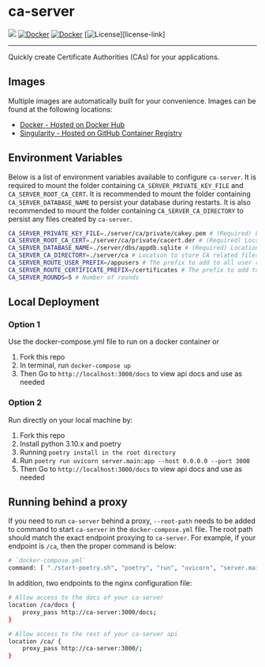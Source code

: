 # ca-server
[![](https://dockeri.co/image/netreconlab/ca-server)](https://hub.docker.com/r/netreconlab/ca-server)
[![Docker](https://github.com/netreconlab/ca-server/actions/workflows/build.yml/badge.svg)](https://github.com/netreconlab/ca-server/actions/workflows/build.yml)
[![Docker](https://github.com/netreconlab/ca-server/actions/workflows/release.yml/badge.svg)](https://github.com/netreconlab/ca-server/actions/workflows/release.yml)
[![License](https://img.shields.io/badge/license-Apache%202.0-blue.svg)][license-link]

---
Quickly create Certificate Authorities (CAs) for your applications.

## Images
Multiple images are automatically built for your convenience. Images can be found at the following locations:
- [Docker - Hosted on Docker Hub](https://hub.docker.com/r/netreconlab/ca-server)
- [Singularity - Hosted on GitHub Container Registry](https://github.com/netreconlab/hipaa-postgres/pkgs/container/ca-server)

## Environment Variables
Below is a list of environment variables available to configure `ca-server`. It is required to mount the folder containing `CA_SERVER_PRIVATE_KEY_FILE` and `CA_SERVER_ROOT_CA_CERT`. It is recommended to mount the folder containing `CA_SERVER_DATABASE_NAME` to persist your database during restarts. It is also recommended to mount the folder containing `CA_SERVER_CA_DIRECTORY` to persist any files created by `ca-server`.

```bash
CA_SERVER_PRIVATE_KEY_FILE=./server/ca/private/cakey.pem # (Required) Location and name of private key 
CA_SERVER_ROOT_CA_CERT=./server/ca/private/cacert.der # (Required) Location and name of CA certificate
CA_SERVER_DATABASE_NAME=./server/dbs/appdb.sqlite # (Required) Location and name of the database
CA_SERVER_CA_DIRECTORY=./server/ca # Location to store CA related files
CA_SERVER_ROUTE_USER_PREFIX=/appusers # The prefix to add to all user related routes
CA_SERVER_ROUTE_CERTIFICATE_PREFIX=/certificates # The prefix to add to all certificate related routes
CA_SERVER_ROUNDS=5 # Number of rounds
```

## Local Deployment
### Option 1
Use the docker-compose.yml file to run on a docker container or
1. Fork this repo
2. In terminal, run `docker-compose up`
3. Then Go to `http://localhost:3000/docs` to view api docs and use as needed

### Option 2
Run directly on your local machine by:
1. Fork this repo
2. Install python 3.10.x and poetry
3. Running `poetry install in the root directory`
4. Run `poetry run uvicorn server.main:app --host 0.0.0.0 --port 3000`
5. Then Go to `http://localhost:3000/docs` to view api docs and use as needed

## Running behind a proxy
If you need to run `ca-server` behind a proxy, `--root-path` needs to be added to command to start `ca-server` in the `docker-compose.yml` file. The root path should match the exact endpoint proxying to `ca-server`. For example, if your endpoint is `/ca`, then the proper command is below:

```bash
# `docker-compose.yml` 
command: [ "./start-poetry.sh", "poetry", "run", "uvicorn", "server.main:app", "--host", "0.0.0.0", "--port", "3000", "--root-path", "/ca" ]
```

In addition, two endpoints to the nginx configuration file:
```bash
# Allow access to the docs of your ca-server
location /ca/docs {
    proxy_pass http://ca-server:3000/docs;
}

# Allow access to the rest of your ca-server api
location /ca/ {
    proxy_pass http://ca-server:3000/;
}
```
